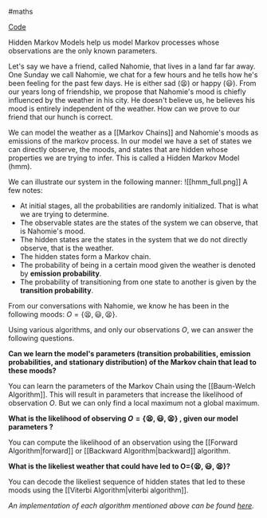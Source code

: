 #maths 

[Code](https://github.com/freth251/hmm)

Hidden Markov Models help us model Markov processes whose observations are the only known parameters. 

Let's say we have a friend, called Nahomie, that lives in a land far far away. One Sunday we call Nahomie, we chat for a few hours and he tells how he's been feeling for the past few days. He is either sad (😫) or happy (😃). From our years long of friendship, we propose that Nahomie's mood is chiefly influenced by the weather in his city. He doesn't believe us, he believes his mood is entirely independent of the weather. How can we prove to our friend that our hunch is correct. 

We can model the weather as a [[Markov Chains]] and Nahomie's moods as emissions of the markov process. In our model we have a set of states we can directly observe, the moods, and states that are hidden whose properties we are trying to infer. This is called a Hidden Markov Model (hmm). 

We can illustrate our system in the following manner: 
![[hmm_full.png]]
A few notes: 
- At initial stages, all the probabilities are randomly initialized. That is what we are trying to determine. 
- The observable states are the states of the system we can observe, that is Nahomie's mood.
- The hidden states are the states in the system that we do not directly observe, that is the weather. 
- The hidden states form a Markov chain. 
- The probability of being in a certain mood given the weather is denoted by **emission probability**.
- The probability of transitioning from one state to another is given by the **transition probability**. 



From our conversations with Nahomie, we know he has been in the following moods: $O=\{😫, 😃, 😫\}$. 


Using various algorithms, and only our observations $O$, we can answer the following questions. 


**Can we learn the model's parameters (transition probabilities, emission probabilities, and stationary distribution) of the Markov chain that lead to these moods?**

You can learn the parameters of the Markov Chain using the [[Baum-Welch Algorithm]]. This will result in parameters that increase the likelihood of observation $O$. But we can only find a local maximum not a global maximum. 

**What is the likelihood of observing $O=\{😫, 😃, 😫\}$ , given our model parameters ?**

You can compute the likelihood of an observation using the [[Forward Algorithm|forward]] or [[Backward Algorithm|backward]] algorithm. 

**What is the likeliest weather that could have led to O=\{😫, 😃, 😫\}?**

You can decode the likeliest sequence of hidden states that led to these moods using the [[Viterbi Algorithm|viterbi algorithm]]. 



*An implementation of each algorithm mentioned above can be found [here](https://github.com/freth251/hmm).*
